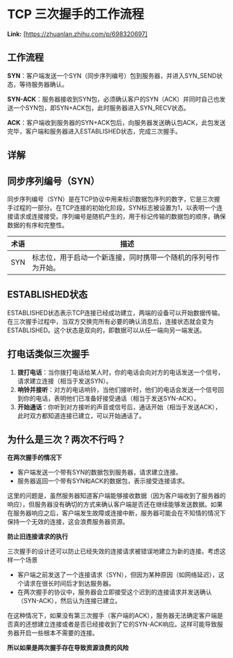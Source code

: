 # TCP 三次握手的工作流程



 **Link:** [https://zhuanlan.zhihu.com/p/698320697]

## 工作流程  

**SYN**：客户端发送一个SYN（同步序列编号）包到服务器，并进入SYN\_SEND状态，等待服务器确认。

**SYN-ACK**：服务器接收到SYN包，必须确认客户的SYN（ACK）并同时自己也发送一个SYN包，即SYN+ACK包，此时服务器进入SYN\_RECV状态。

**ACK**：客户端收到服务器的SYN+ACK包后，向服务器发送确认包ACK，此包发送完毕，客户端和服务器进入ESTABLISHED状态，完成三次握手。

## 详解  
## 同步序列编号（SYN）  

同步序列编号（SYN）是在TCP协议中用来标识数据包序列的数字，它是三次握手过程的一部分。在TCP连接的初始化阶段，SYN标志被设置为1，以表明一个连接请求或连接接受。序列编号是随机产生的，用于标记传输的数据包的顺序，确保数据的有序和完整性。

| 术语 | 描述 |
| --- | --- |
| SYN | 标志位，用于启动一个新连接，同时携带一个随机的序列号作为开始。 |

## ESTABLISHED状态  

ESTABLISHED状态表示TCP连接已经成功建立，两端的设备可以开始数据传输。在三次握手过程中，当双方交换完所有必要的确认消息后，连接状态就会变为ESTABLISHED。这个状态是双向的，即数据可以从任一端向另一端发送。

## 打电话类似三次握手  

1. **拨打电话**：当你拨打电话给某人时，你的电话会向对方的电话发送一个信号，请求建立连接（相当于发送SYN）。
2. **响铃并接听**：对方的电话响铃，当他们接听时，他们的电话会发送一个信号回到你的电话，表明他们已准备好接受通话（相当于发送SYN-ACK）。
3. **开始通话**：你听到对方接听的声音或信号后，通话开始（相当于发送ACK），此时双方都知道连接已建立，可以开始通话了。

## 为什么是三次？两次不行吗？  

**在两次握手的情况下**

* 客户端发送一个带有SYN的数据包到服务器，请求建立连接。
* 服务器返回一个带有SYN和ACK的数据包，表示接受连接请求。

这里的问题是，虽然服务器知道客户端能够接收数据（因为客户端收到了服务器的响应），但服务器没有确切的方式来确认客户端是否还在继续能够发送数据。如果在服务器响应之后，客户端发生故障或连接中断，服务器可能会在不知情的情况下保持一个无效的连接，这会浪费服务器资源。

**防止旧连接请求的执行**

三次握手的设计还可以防止已经失效的连接请求被错误地建立为新的连接。考虑这样一个场景

* 客户端之前发送了一个连接请求（SYN），但因为某种原因（如网络延迟），这个请求在很长时间后才到达服务器。
* 在两次握手的协议中，服务器会立即接受这个迟到的连接请求并发送确认（SYN-ACK），然后认为连接已建立。

在这种情况下，如果没有第三次握手（客户端的ACK），服务器无法确定客户端是否真的还想建立连接或者是否已经接收到了它的SYN-ACK响应。这样可能导致服务器开启一些根本不需要的连接。

**所以如果是两次握手存在导致资源浪费的风险**

